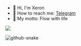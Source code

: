 -   👋 Hi, I'm Xeron
-   📮️ How to reach me: [Telegram](https://t.me/Xeron23)
-   📖 My motto: Flow with life

![](https://github-profile-summary-cards.vercel.app/api/cards/profile-details?username=Xeron2000&theme=tokyonight)

<picture>
  <source media="(prefers-color-scheme: dark)" srcset="https://github.com/Xeron2000/Xeron2000/blob/output/github-contribution-grid-snake-dark.svg" />
  <source media="(prefers-color-scheme: light)" srcset="https://github.com/Xeron2000/Xeron2000/blob/output/github-contribution-grid-snake.svg" />
  <img alt="github-snake" src="github-snake.svg" />
</picture>

